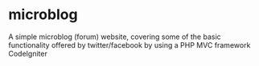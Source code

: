 # microblog

A simple microblog (forum) website, covering some of the basic functionality
offered by twitter/facebook by using a PHP MVC framework CodeIgniter
